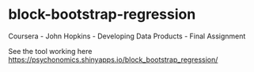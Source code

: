 # block-bootstrap-regression
Coursera - John Hopkins - Developing Data Products - Final Assignment

See the tool working here
https://psychonomics.shinyapps.io/block_bootstrap_regression/
